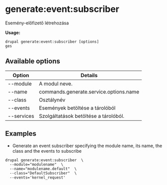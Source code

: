 # generate:event:subscriber
Esemény-előfizető létrehozása

**Usage:**
```
drupal generate:event:subscriber [options]
ges
```

## Available options
Option | Details
-------|-------------
--module | A modul neve.
--name | commands.generate.service.options.name
--class | Osztálynév
--events | Események betöltése a tárolóból
--services | Szolgáltatások betöltése a tárolóból.

## Examples
* Generate an event subscriber specifying the module name, its name, the class and the events to subscribe
```
drupal generate:event:subscriber  \
  --module="modulename"  \
  --name="modulename.default"  \
  --class="DefaultSubscriber"  \
  --events='kernel_request'
```
